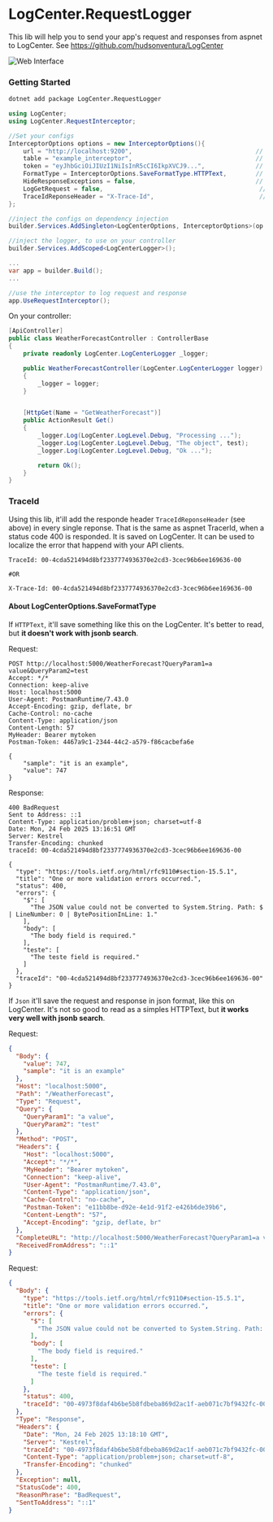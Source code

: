 # LogCenter.RequestLogger

This lib will help you to send your app's request and responses from aspnet to LogCenter. See https://github.com/hudsonventura/LogCenter  

![Web Interface](https://github.com/hudsonventura/LogCenter/blob/main/logo.png?raw=true)



### Getting Started



``` bash
dotnet add package LogCenter.RequestLogger
```

``` C#
using LogCenter;
using LogCenter.RequestInterceptor;

//Set your configs
InterceptorOptions options = new InterceptorOptions(){
    url = "http://localhost:9200",                                  // LogCenter's URL
    table = "example_interceptor",                                  // Table name 
    token = "eyJhbGciOiJIUzI1NiIsInR5cCI6IkpXVCJ9...",              // Generate this on LogCenter inteface, on you profile photo.
    FormatType = InterceptorOptions.SaveFormatType.HTTPText,        // Save in HTTP Text or JSON?
    HideResponseExceptions = false,                                 // Hide Exceptions when 500 Internal server error (body) is returned to the user? Default is false, but it is recommended able it.   
    LogGetRequest = false,                                           // Log GET requests?
    TraceIdReponseHeader = "X-Trace-Id",                             // TraceId header name OPTIONAL. Default is X-Trace-Id
};

//inject the configs on dependency injection
builder.Services.AddSingleton<LogCenterOptions, InterceptorOptions>(op => options);

//inject the logger, to use on your controller
builder.Services.AddScoped<LogCenterLogger>();

...
var app = builder.Build();
...

//use the interceptor to log request and response
app.UseRequestInterceptor();
```

On your controller:
``` C#
[ApiController]
public class WeatherForecastController : ControllerBase
{
    private readonly LogCenter.LogCenterLogger _logger;

    public WeatherForecastController(LogCenter.LogCenterLogger logger)
    {
        _logger = logger;
    }


    [HttpGet(Name = "GetWeatherForecast")]
    public ActionResult Get()
    {
        _logger.Log(LogCenter.LogLevel.Debug, "Processing ...");
        _logger.Log(LogCenter.LogLevel.Debug, "The object", test);
        _logger.Log(LogCenter.LogLevel.Debug, "Ok ...");

        return Ok();
    }
}
```

### TraceId
Using this lib, it'ill add the responde header `TraceIdReponseHeader` (see above) in every single reponse. That is the same as aspnet TracerId, when a status code 400 is responded. It is saved on LogCenter. It can be used to localize the error that happend with your API clients.
```
TraceId: 00-4cda521494d8bf2337774936370e2cd3-3cec96b6ee169636-00

#OR

X-Trace-Id: 00-4cda521494d8bf2337774936370e2cd3-3cec96b6ee169636-00
```  


#### About LogCenterOptions.SaveFormatType
If `HTTPText`, it'll save something like this on the LogCenter. It's better to read, but **it doesn't work with jsonb search**.  

Request:
```
POST http://localhost:5000/WeatherForecast?QueryParam1=a value&QueryParam2=test
Accept: */*
Connection: keep-alive
Host: localhost:5000
User-Agent: PostmanRuntime/7.43.0
Accept-Encoding: gzip, deflate, br
Cache-Control: no-cache
Content-Type: application/json
Content-Length: 57
MyHeader: Bearer mytoken
Postman-Token: 4467a9c1-2344-44c2-a579-f86cacbefa6e

{
    "sample": "it is an example",
    "value": 747
}
```


Response:
```
400 BadRequest
Sent to Address: ::1
Content-Type: application/problem+json; charset=utf-8
Date: Mon, 24 Feb 2025 13:16:51 GMT
Server: Kestrel
Transfer-Encoding: chunked
traceId: 00-4cda521494d8bf2337774936370e2cd3-3cec96b6ee169636-00

{
  "type": "https://tools.ietf.org/html/rfc9110#section-15.5.1",
  "title": "One or more validation errors occurred.",
  "status": 400,
  "errors": {
    "$": [
      "The JSON value could not be converted to System.String. Path: $ | LineNumber: 0 | BytePositionInLine: 1."
    ],
    "body": [
      "The body field is required."
    ],
    "teste": [
      "The teste field is required."
    ]
  },
  "traceId": "00-4cda521494d8bf2337774936370e2cd3-3cec96b6ee169636-00"
}
```

If `Json` it'll save the request and response in json format, like this on LogCenter. It's not so good to read as a simples HTTPText, but **it works very well with jsonb search**.  

Request:
``` json
{
  "Body": {
    "value": 747,
    "sample": "it is an example"
  },
  "Host": "localhost:5000",
  "Path": "/WeatherForecast",
  "Type": "Request",
  "Query": {
    "QueryParam1": "a value",
    "QueryParam2": "test"
  },
  "Method": "POST",
  "Headers": {
    "Host": "localhost:5000",
    "Accept": "*/*",
    "MyHeader": "Bearer mytoken",
    "Connection": "keep-alive",
    "User-Agent": "PostmanRuntime/7.43.0",
    "Content-Type": "application/json",
    "Cache-Control": "no-cache",
    "Postman-Token": "e11bb8be-d92e-4e1d-91f2-e426b6de39b6",
    "Content-Length": "57",
    "Accept-Encoding": "gzip, deflate, br"
  },
  "CompleteURL": "http://localhost:5000/WeatherForecast?QueryParam1=a value&QueryParam2=test",
  "ReceivedFromAddress": "::1"
}
```

Request:
``` json
{
  "Body": {
    "type": "https://tools.ietf.org/html/rfc9110#section-15.5.1",
    "title": "One or more validation errors occurred.",
    "errors": {
      "$": [
        "The JSON value could not be converted to System.String. Path: $ | LineNumber: 0 | BytePositionInLine: 1."
      ],
      "body": [
        "The body field is required."
      ],
      "teste": [
        "The teste field is required."
      ]
    },
    "status": 400,
    "traceId": "00-4973f8daf4b6be5b8fdbeba869d2ac1f-aeb071c7bf9432fc-00"
  },
  "Type": "Response",
  "Headers": {
    "Date": "Mon, 24 Feb 2025 13:18:10 GMT",
    "Server": "Kestrel",
    "traceId": "00-4973f8daf4b6be5b8fdbeba869d2ac1f-aeb071c7bf9432fc-00",
    "Content-Type": "application/problem+json; charset=utf-8",
    "Transfer-Encoding": "chunked"
  },
  "Exception": null,
  "StatusCode": 400,
  "ReasonPhrase": "BadRequest",
  "SentToAddress": "::1"
}
```